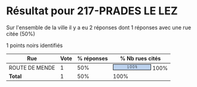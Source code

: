 # Résultat pour 217-PRADES LE LEZ

Sur l'ensemble de la ville il y a eu 2 réponses dont 1 réponses avec une rue citée (50%)

1 points noirs identifiés

| Rue | Vote | % réponses | % Nb rues cités|
|-----|------|------------|----------------|
| ROUTE DE MENDE | 1 | 50% | <img src="../../img/bar_100.gif" />&nbsp;100%|
| **Total** | 1 | 50% | 100%|

